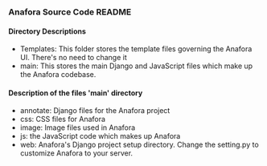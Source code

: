 ### Anafora Source Code README

#### Directory Descriptions

* Templates: This folder stores the template files governing the Anafora UI. There's no need to change it
* main: This stores the main Django and JavaScript files which make up the Anafora codebase.

#### Description of the files 'main' directory
* annotate: Django files for the Anafora project
* css: CSS files for Anafora
* image: Image files used in Anafora
* js: the JavaScript code which makes up Anafora
* web: Anafora's Django project setup directory. Change the setting.py to customize Anafora to your server.
